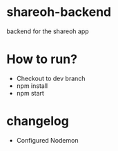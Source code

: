 # shareoh-backend
backend for the shareoh app

# How to run?
- Checkout to dev branch
- npm install
- npm start

# changelog
- Configured Nodemon
